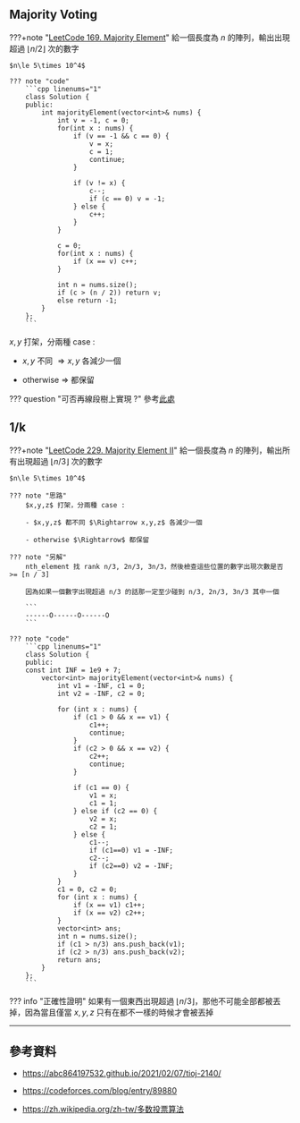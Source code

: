 ## Majority Voting

???+note "[LeetCode 169. Majority Element](https://leetcode.com/problems/majority-element/)"
	給一個長度為 $n$ 的陣列，輸出出現超過 $\lfloor n/2\rfloor$ 次的數字
	
	$n\le 5\times 10^4$
	
	??? note "code"
        ```cpp linenums="1"
        class Solution {
        public:
            int majorityElement(vector<int>& nums) {
                int v = -1, c = 0;
                for(int x : nums) {
                    if (v == -1 && c == 0) {
                        v = x;
                        c = 1;
                        continue;
                    }

                    if (v != x) {
                        c--;
                        if (c == 0) v = -1;
                    } else {
                        c++;
                    }
                }

                c = 0;
                for(int x : nums) {
                    if (x == v) c++;
                }

                int n = nums.size();
                if (c > (n / 2)) return v;
                else return -1;
            }
        };
        ```

$x,y$ 打架，分兩種 case :

- $x,y$ 不同 $\Rightarrow x,y$ 各減少一個

- otherwise $\Rightarrow$ 都保留

??? question "可否再線段樹上實現 ?"
    參考<a href="/wiki/ds/segment_tree/#_2" target="_blank">此處</a>
    
## 1/k

???+note "[LeetCode 229. Majority Element II](https://leetcode.com/problems/majority-element-ii/)"
	給一個長度為 $n$ 的陣列，輸出所有出現超過 $\lfloor n/3\rfloor$ 次的數字
	
	$n\le 5\times 10^4$
	
	??? note "思路"
		$x,y,z$ 打架，分兩種 case :

        - $x,y,z$ 都不同 $\Rightarrow x,y,z$ 各減少一個

        - otherwise $\Rightarrow$ 都保留
	
	??? note "另解"
		nth_element 找 rank n/3, 2n/3, 3n/3，然後檢查這些位置的數字出現次數是否 >= [n / 3]
		
		因為如果一個數字出現超過 n/3 的話那一定至少碰到 n/3, 2n/3, 3n/3 其中一個
		
		```
		------O------O------O
		```
		
	??? note "code"
        ```cpp linenums="1"
        class Solution {
        public:
        const int INF = 1e9 + 7;
            vector<int> majorityElement(vector<int>& nums) {
                int v1 = -INF, c1 = 0;
                int v2 = -INF, c2 = 0;

                for (int x : nums) {
                    if (c1 > 0 && x == v1) {
                        c1++;
                        continue;
                    }
                    if (c2 > 0 && x == v2) {
                        c2++;
                        continue;
                    }

                    if (c1 == 0) {
                        v1 = x;
                        c1 = 1;
                    } else if (c2 == 0) {
                        v2 = x;
                        c2 = 1;
                    } else {
                        c1--;
                        if (c1==0) v1 = -INF;
                        c2--;
                        if (c2==0) v2 = -INF;
                    }
                }
                c1 = 0, c2 = 0;
                for (int x : nums) {
                    if (x == v1) c1++;
                    if (x == v2) c2++;
                }
                vector<int> ans;
                int n = nums.size();
                if (c1 > n/3) ans.push_back(v1);
                if (c2 > n/3) ans.push_back(v2);
                return ans;
            }
        };
        ```

??? info "正確性證明"
	如果有一個東西出現超過 $\lfloor n/3\rfloor$，那他不可能全部都被丟掉，因為當且僅當 $x,y,z$ 只有在都不一樣的時候才會被丟掉
	
---

## 參考資料

- <https://abc864197532.github.io/2021/02/07/tioj-2140/>

-  <https://codeforces.com/blog/entry/89880>

- <https://zh.wikipedia.org/zh-tw/多数投票算法>